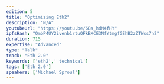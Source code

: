 ```yaml
---
edition: 5
title: "Optimizing Eth2"
description: "N/A"
youtubeUrl: "https://youtu.be/68s_hdM4fHY"
ipfsHash: "QmbP4UY2ivenb1rtuQFkBXCE3NfYtmgfGEhB2zZTWss7n2"
duration: 715
expertise: "Advanced"
type: "Talk"
track: "Eth 2.0"
keywords: ['eth2',' technical']
tags: ['Eth 2.0']
speakers: ['Michael Sproul']
---
```

